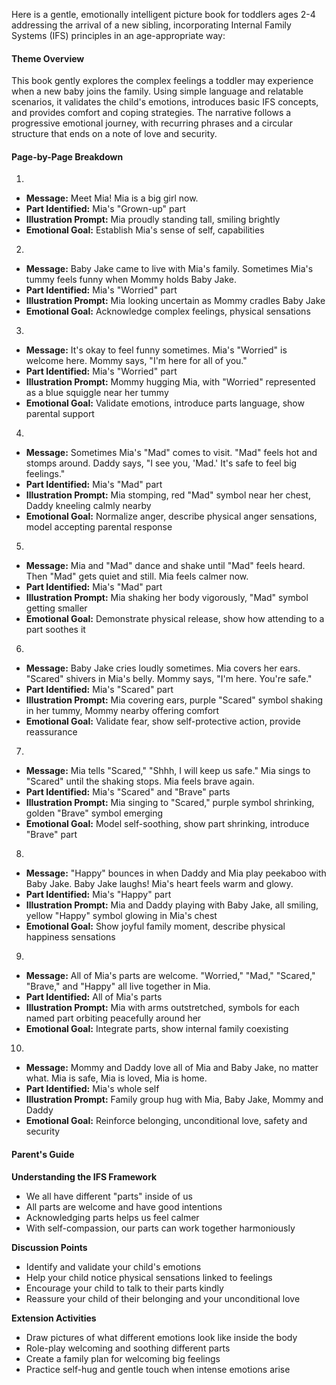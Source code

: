 Here is a gentle, emotionally intelligent picture book for toddlers ages 2-4 addressing the arrival of a new sibling, incorporating Internal Family Systems (IFS) principles in an age-appropriate way:

#### Theme Overview
This book gently explores the complex feelings a toddler may experience when a new baby joins the family. Using simple language and relatable scenarios, it validates the child's emotions, introduces basic IFS concepts, and provides comfort and coping strategies. The narrative follows a progressive emotional journey, with recurring phrases and a circular structure that ends on a note of love and security.

#### Page-by-Page Breakdown

1. 
- **Message:** Meet Mia! Mia is a big girl now. 
- **Part Identified:** Mia's "Grown-up" part
- **Illustration Prompt:** Mia proudly standing tall, smiling brightly
- **Emotional Goal:** Establish Mia's sense of self, capabilities

2.
- **Message:** Baby Jake came to live with Mia's family. Sometimes Mia's tummy feels funny when Mommy holds Baby Jake.
- **Part Identified:** Mia's "Worried" part 
- **Illustration Prompt:** Mia looking uncertain as Mommy cradles Baby Jake
- **Emotional Goal:** Acknowledge complex feelings, physical sensations

3. 
- **Message:** It's okay to feel funny sometimes. Mia's "Worried" is welcome here. Mommy says, "I'm here for all of you."
- **Part Identified:** Mia's "Worried" part
- **Illustration Prompt:** Mommy hugging Mia, with "Worried" represented as a blue squiggle near her tummy
- **Emotional Goal:** Validate emotions, introduce parts language, show parental support

4.
- **Message:** Sometimes Mia's "Mad" comes to visit. "Mad" feels hot and stomps around. Daddy says, "I see you, 'Mad.' It's safe to feel big feelings." 
- **Part Identified:** Mia's "Mad" part
- **Illustration Prompt:** Mia stomping, red "Mad" symbol near her chest, Daddy kneeling calmly nearby
- **Emotional Goal:** Normalize anger, describe physical anger sensations, model accepting parental response

5. 
- **Message:** Mia and "Mad" dance and shake until "Mad" feels heard. Then "Mad" gets quiet and still. Mia feels calmer now.
- **Part Identified:** Mia's "Mad" part
- **Illustration Prompt:** Mia shaking her body vigorously, "Mad" symbol getting smaller
- **Emotional Goal:** Demonstrate physical release, show how attending to a part soothes it

6.
- **Message:** Baby Jake cries loudly sometimes. Mia covers her ears. "Scared" shivers in Mia's belly. Mommy says, "I'm here. You're safe."
- **Part Identified:** Mia's "Scared" part 
- **Illustration Prompt:** Mia covering ears, purple "Scared" symbol shaking in her tummy, Mommy nearby offering comfort
- **Emotional Goal:** Validate fear, show self-protective action, provide reassurance

7.
- **Message:** Mia tells "Scared," "Shhh, I will keep us safe." Mia sings to "Scared" until the shaking stops. Mia feels brave again.
- **Part Identified:** Mia's "Scared" and "Brave" parts
- **Illustration Prompt:** Mia singing to "Scared," purple symbol shrinking, golden "Brave" symbol emerging
- **Emotional Goal:** Model self-soothing, show part shrinking, introduce "Brave" part

8. 
- **Message:** "Happy" bounces in when Daddy and Mia play peekaboo with Baby Jake. Baby Jake laughs! Mia's heart feels warm and glowy.  
- **Part Identified:** Mia's "Happy" part
- **Illustration Prompt:** Mia and Daddy playing with Baby Jake, all smiling, yellow "Happy" symbol glowing in Mia's chest
- **Emotional Goal:** Show joyful family moment, describe physical happiness sensations

9.
- **Message:** All of Mia's parts are welcome. "Worried," "Mad," "Scared," "Brave," and "Happy" all live together in Mia. 
- **Part Identified:** All of Mia's parts
- **Illustration Prompt:** Mia with arms outstretched, symbols for each named part orbiting peacefully around her
- **Emotional Goal:** Integrate parts, show internal family coexisting 

10.
- **Message:** Mommy and Daddy love all of Mia and Baby Jake, no matter what. Mia is safe, Mia is loved, Mia is home.
- **Part Identified:** Mia's whole self
- **Illustration Prompt:** Family group hug with Mia, Baby Jake, Mommy and Daddy
- **Emotional Goal:** Reinforce belonging, unconditional love, safety and security

#### Parent's Guide

**Understanding the IFS Framework**
- We all have different "parts" inside of us
- All parts are welcome and have good intentions  
- Acknowledging parts helps us feel calmer
- With self-compassion, our parts can work together harmoniously

**Discussion Points** 
- Identify and validate your child's emotions 
- Help your child notice physical sensations linked to feelings
- Encourage your child to talk to their parts kindly
- Reassure your child of their belonging and your unconditional love

**Extension Activities**
- Draw pictures of what different emotions look like inside the body
- Role-play welcoming and soothing different parts
- Create a family plan for welcoming big feelings
- Practice self-hug and gentle touch when intense emotions arise